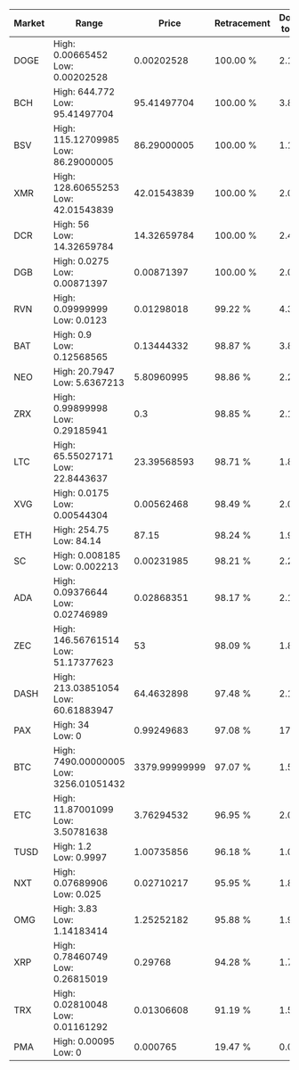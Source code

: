 | Market | Range | Price| Retracement | Doubles to 50% |
| --- | --- | --- | --- | --- |
| DOGE | High: 0.00665452<br />Low: 0.00202528 | 0.00202528 | 100.00 % | 2.14 |
| BCH | High: 644.772<br />Low: 95.41497704 | 95.41497704 | 100.00 % | 3.88 |
| BSV | High: 115.12709985<br />Low: 86.29000005 | 86.29000005 | 100.00 % | 1.17 |
| XMR | High: 128.60655253<br />Low: 42.01543839 | 42.01543839 | 100.00 % | 2.03 |
| DCR | High: 56<br />Low: 14.32659784 | 14.32659784 | 100.00 % | 2.45 |
| DGB | High: 0.0275<br />Low: 0.00871397 | 0.00871397 | 100.00 % | 2.08 |
| RVN | High: 0.09999999<br />Low: 0.0123 | 0.01298018 | 99.22 % | 4.33 |
| BAT | High: 0.9<br />Low: 0.12568565 | 0.13444332 | 98.87 % | 3.81 |
| NEO | High: 20.7947<br />Low: 5.6367213 | 5.80960995 | 98.86 % | 2.27 |
| ZRX | High: 0.99899998<br />Low: 0.29185941 | 0.3 | 98.85 % | 2.15 |
| LTC | High: 65.55027171<br />Low: 22.8443637 | 23.39568593 | 98.71 % | 1.89 |
| XVG | High: 0.0175<br />Low: 0.00544304 | 0.00562468 | 98.49 % | 2.04 |
| ETH | High: 254.75<br />Low: 84.14 | 87.15 | 98.24 % | 1.94 |
| SC | High: 0.008185<br />Low: 0.002213 | 0.00231985 | 98.21 % | 2.24 |
| ADA | High: 0.09376644<br />Low: 0.02746989 | 0.02868351 | 98.17 % | 2.11 |
| ZEC | High: 146.56761514<br />Low: 51.17377623 | 53 | 98.09 % | 1.87 |
| DASH | High: 213.03851054<br />Low: 60.61883947 | 64.4632898 | 97.48 % | 2.12 |
| PAX | High: 34<br />Low: 0 | 0.99249683 | 97.08 % | 17.13 |
| BTC | High: 7490.00000005<br />Low: 3256.01051432 | 3379.99999999 | 97.07 % | 1.59 |
| ETC | High: 11.87001099<br />Low: 3.50781638 | 3.76294532 | 96.95 % | 2.04 |
| TUSD | High: 1.2<br />Low: 0.9997 | 1.00735856 | 96.18 % | 1.09 |
| NXT | High: 0.07689906<br />Low: 0.025 | 0.02710217 | 95.95 % | 1.88 |
| OMG | High: 3.83<br />Low: 1.14183414 | 1.25252182 | 95.88 % | 1.98 |
| XRP | High: 0.78460749<br />Low: 0.26815019 | 0.29768 | 94.28 % | 1.77 |
| TRX | High: 0.02810048<br />Low: 0.01161292 | 0.01306608 | 91.19 % | 1.52 |
| PMA | High: 0.00095<br />Low: 0 | 0.000765 | 19.47 % | 0.00 |
